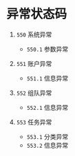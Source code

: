 # 异常状态码


1. `550` 系统异常
    
    - `550.1` 参数异常
  

2. `551` 账户异常

    - `551.1` 信息异常
 
3. `552` 组队异常

    - `552.1` 信息异常
  
4. `553` 任务异常

    - `553.1` 分类异常
    - `553.2` 信息异常